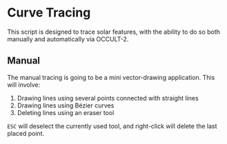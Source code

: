 # Curve Tracing

This script is designed to trace solar features, with the ability to do so both manually
and automatically via OCCULT-2. 

## Manual

The manual tracing is going to be a mini vector-drawing application. This will involve: 

1. Drawing lines using several points connected with straight lines
2. Drawing lines using Bézier curves
3. Deleting lines using an eraser tool

`ESC` will deselect the currently used tool, and right-click will delete the last placed point. 